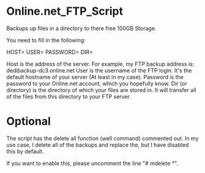 # Online.net_FTP_Script
Backups up files in a directory to there free 100GB Storage.

You need to fill in the following:

HOST=
USER=
PASSWORD=
DIR=

Host is the address of the server. For example, my FTP backup address is: dedibackup-dc3.online.net
User is the username of the FTP login. It's the default hostname of your server (At least in my case).
Password is the password to your Online.net account, which you hopefully know.
Dir (or directory) is the directory of which your files are stored in. It will transfer all of the files from this directory to your FTP server.

# Optional
The script has the delete all function (well command) commented out. In my use case, I delete all of the backups and replace the, but I have disabled this by default.

If you want to enable this, please uncomment the line "# mdelete *". 
